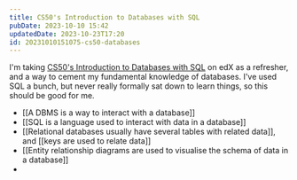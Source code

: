 ```yaml
---
title: CS50's Introduction to Databases with SQL
pubDate: 2023-10-10 15:42
updatedDate: 2023-10-23T17:20
id: 20231010151075-cs50-databases
---
```

I'm taking [CS50's Introduction to Databases with SQL](https://www.edx.org/learn/sql/harvard-university-cs50-s-introduction-to-databases-with-sql) on edX as a refresher, and a way to cement my fundamental knowledge of databases. I've used SQL a bunch, but never really formally sat down to learn things, so this should be good for me.

- [[A DBMS is a way to interact with a database]]
- [[SQL is a language used to interact with data in a database]]
- [[Relational databases usually have several tables with related data]], and [[keys are used to relate data]]
- [[Entity relationship diagrams are used to visualise the schema of data in a database]]
- 